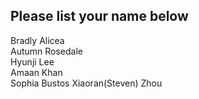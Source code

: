 ## Please list your name below

Bradly Alicea   
Autumn Rosedale   
Hyunji Lee   
Amaan Khan   
Sophia Bustos
Xiaoran(Steven) Zhou
